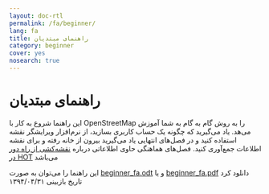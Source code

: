 ```yaml
---
layout: doc-rtl
permalink: /fa/beginner/
lang: fa
title: راهنمای مبتدیان
category: beginner
cover: yes
nosearch: true
---
```


راهنمای مبتدیان
================


این راهنما شروع به کار با OpenStreetMap را به روش گام به گام به شما آموزش می‌هد. یاد می‌گیرید که 
چگونه یک حساب کاربری بسازید، از نرم‌افزار ویرایشگر نقشه استفاده کنید و در فصل‌های انتهایی یاد می‌گیرید بیرون از خانه رفته 
و برای نقشه اطلاعات جمع‌آوری کنید. فصل‌های هماهنگی حاوی اطلاعاتی درباره [نقشه‌کشی از راه دور در HOT](/fa/coordination/) می‌باشد  

این راهنما را می‌توان به صورت [beginner_fa.odt](/files/beginner_fa.odt) و یا [beginner_fa.pdf](/files/beginner_fa.pdf) دانلود کرد  
تاریخ بازبینی ۱۳۹۴/۰۴/۳۱  
